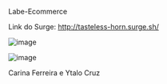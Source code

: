 Labe-Ecommerce

Link do Surge:
http://tasteless-horn.surge.sh/


![image](https://user-images.githubusercontent.com/88296045/133954244-5763bdce-d3e3-4b49-a173-9908769d25d2.png)

![image](https://user-images.githubusercontent.com/88296045/133870187-db56ca05-773b-43d6-9f81-65ce82d2cb83.png)

Carina Ferreira e Ytalo Cruz
